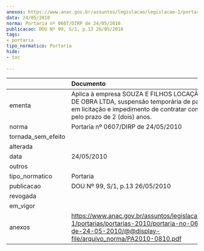 ```yaml
---
anexos: https://www.anac.gov.br/assuntos/legislacao/legislacao-1/portarias/portarias-2010/portaria-no-0607-dirp-de-24-05-2010/@@display-file/arquivo_norma/PA2010-0810.pdf
data: 24/05/2010
norma: Portaria nº 0607/DIRP de 24/05/2010
publicacao: DOU Nº 99, S/1, p.13 26/05/2010
tags:
- portaria
tipo_normatico: Portaria
hide: 
- toc 
 
---
```


|                    | Documento                                                                                                                                                                         |
|:-------------------|:----------------------------------------------------------------------------------------------------------------------------------------------------------------------------------|
| ementa             | Aplica à empresa SOUZA E FILHOS LOCAÇÃO DE MÃO DE OBRA LTDA, suspensão temporária de participação em licitação e impedimento de contratar com a ANAC pelo prazo de 2 (dois) anos. |
| norma              | Portaria nº 0607/DIRP de 24/05/2010                                                                                                                                               |
| tornada_sem_efeito |                                                                                                                                                                                   |
| alterada           |                                                                                                                                                                                   |
| data               | 24/05/2010                                                                                                                                                                        |
| outros             |                                                                                                                                                                                   |
| tipo_normatico     | Portaria                                                                                                                                                                          |
| publicacao         | DOU Nº 99, S/1, p.13 26/05/2010                                                                                                                                                   |
| revogada           |                                                                                                                                                                                   |
| em_vigor           |                                                                                                                                                                                   |
| anexos             | https://www.anac.gov.br/assuntos/legislacao/legislacao-1/portarias/portarias-2010/portaria-no-0607-dirp-de-24-05-2010/@@display-file/arquivo_norma/PA2010-0810.pdf                |